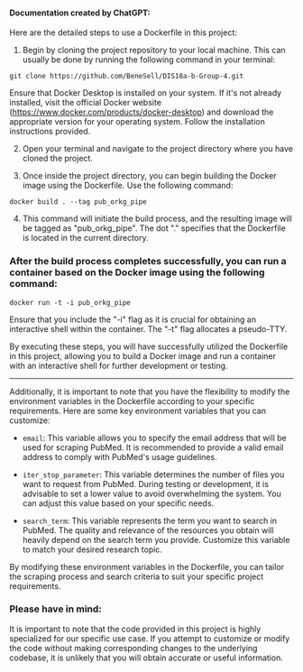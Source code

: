 #### Documentation created by ChatGPT:

Here are the detailed steps to use a Dockerfile in this project:

1. Begin by cloning the project repository to your local machine. This can usually be done by running the following command in your terminal:


`git clone https://github.com/BeneSell/DIS18a-b-Group-4.git`

Ensure that Docker Desktop is installed on your system. If it's not already installed, visit the official Docker website (https://www.docker.com/products/docker-desktop) and download the appropriate version for your operating system. Follow the installation instructions provided.

2. Open your terminal and navigate to the project directory where you have cloned the project.

3. Once inside the project directory, you can begin building the Docker image using the Dockerfile. Use the following command:

`docker build . --tag pub_orkg_pipe`

4. This command will initiate the build process, and the resulting image will be tagged as "pub_orkg_pipe". The dot "." specifies that the Dockerfile is located in the current directory.


### After the build process completes successfully, you can run a container based on the Docker image using the following command:


`docker run -t -i pub_orkg_pipe`

Ensure that you include the "-i" flag as it is crucial for obtaining an interactive shell within the container. The "-t" flag allocates a pseudo-TTY.

By executing these steps, you will have successfully utilized the Dockerfile in this project, allowing you to build a Docker image and run a container with an interactive shell for further development or testing.


---

Additionally, it is important to note that you have the flexibility to modify the environment variables in the Dockerfile according to your specific requirements. Here are some key environment variables that you can customize:

- `email`: This variable allows you to specify the email address that will be used for scraping PubMed. It is recommended to provide a valid email address to comply with PubMed's usage guidelines.

- `iter_stop_parameter`: This variable determines the number of files you want to request from PubMed. During testing or development, it is advisable to set a lower value to avoid overwhelming the system. You can adjust this value based on your specific needs.

- `search_term`: This variable represents the term you want to search in PubMed. The quality and relevance of the resources you obtain will heavily depend on the search term you provide. Customize this variable to match your desired research topic.

By modifying these environment variables in the Dockerfile, you can tailor the scraping process and search criteria to suit your specific project requirements.


### Please have in mind:

It is important to note that the code provided in this project is highly specialized for our specific use case. If you attempt to customize or modify the code without making corresponding changes to the underlying codebase, it is unlikely that you will obtain accurate or useful information.
